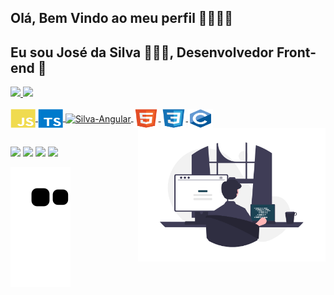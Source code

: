 <div style="display: inline_block"> 
  <h2> Olá, Bem Vindo ao meu perfil 🙏🏾🚀👋</h2>
  <h2> Eu sou José da Silva 👨🏾‍💻, Desenvolvedor Front-end 🔭</h2>  
</div>


<div align="left">
  <a href="https://portfoliojosesilva.nettlify.app">
  <img height="180em" src="https://github-readme-stats.vercel.app/api?username=Silva-jr&show_icons=true&theme=dracula&include_all_commits=true&count_private=true"/>
  <img height="180em" src="https://github-readme-stats.vercel.app/api/top-langs/?username=Silva-jr&layout=compact&langs_count=7&theme=dracula"/>    
</div>
  
<div style="display: inline_block"><br>
  <img align="center" alt="Silva-jr" height="30" width="40" src="https://raw.githubusercontent.com/devicons/devicon/master/icons/javascript/javascript-plain.svg">
  <img align="center" alt="Silva-jr" height="30" width="40" src="https://raw.githubusercontent.com/devicons/devicon/master/icons/typescript/typescript-plain.svg">
  <img align="center" alt="Silva-Angular" height="30" width="40" src="https://cdn.jsdelivr.net/gh/devicons/devicon/icons/angularjs/angularjs-original.svg">
  <img align="center" alt="Silva-HTML" height="30" width="40" src="https://raw.githubusercontent.com/devicons/devicon/master/icons/html5/html5-original.svg">
  <img align="center" alt="Silva-CSS" height="30" width="40" src="https://raw.githubusercontent.com/devicons/devicon/master/icons/css3/css3-original.svg">  
  <img align="center" alt="Silva-Csharp" height="30" width="40" src="https://raw.githubusercontent.com/devicons/devicon/master/icons/c/c-original.svg">    
</div>   
<img style="width: 300px;" align="right" src="https://github.com/Silva-jr/Silva-jr/blob/main/programing.png?raw=true">
  
##
  
<div> 
  <a href="https://www.instagram.com/__silvajr__/" target="_blank"><img src="https://img.shields.io/badge/-Instagram-%23E4405F?style=for-the-badge&logo=instagram&logoColor=white" target="_blank"></a>
 	<a href="https://twitter.com/DwaynSilva" target="_blank"><img src="https://img.shields.io/badge/Twitch-9146FF?style=for-the-badge&logo=twitter&logoColor=white" target="_blank"></a>
 <a href="https://discord.gg/wagxzStdcR" target="_blank"><img src="https://img.shields.io/badge/Discord-7289DA?style=for-the-badge&logo=discord&logoColor=white" target="_blank"></a>  
  <a href="https://www.linkedin.com/in/jos%C3%A9-silva12/" target="_blank"><img src="https://img.shields.io/badge/-LinkedIn-%230077B5?style=for-the-badge&logo=linkedin&logoColor=white" target="_blank"></a> 
 
  ![Snake animation](https://github.com/rafaballerini/rafaballerini/blob/output/github-contribution-grid-snake.svg)
 
</div>

    




